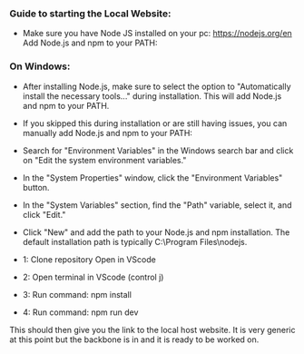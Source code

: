 ### Guide to starting the Local Website:

- Make sure you have Node JS installed on your pc: https://nodejs.org/en
Add Node.js and npm to your PATH:

### On Windows:
        
- After installing Node.js, make sure to select the option to "Automatically install the necessary tools..." during installation. This will add Node.js and npm to your PATH.
        
- If you skipped this during installation or are still having issues, you can manually add Node.js and npm to your PATH:
                 
- Search for "Environment Variables" in the Windows search bar and click on "Edit the system environment variables."
                 
- In the "System Properties" window, click the "Environment Variables" button.
            
- In the "System Variables" section, find the "Path" variable, select it, and click "Edit."
            
- Click "New" and add the path to your Node.js and npm installation. The default installation path is typically C:\Program Files\nodejs\.

- 1: Clone repository Open in VScode
- 2: Open terminal in VScode (control j)
- 3: Run command: npm install 
- 4: Run command: npm run dev

This should then give you the link to the local host website. It is very generic at this point but the backbone is in and it is ready to be worked on.
